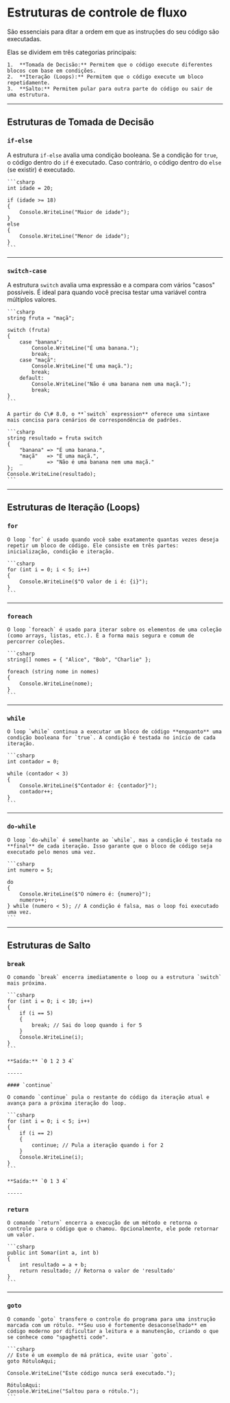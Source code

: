 # Estruturas de controle de fluxo

São essenciais para ditar a ordem em que as instruções do seu código são executadas.

Elas se dividem em três categorias principais:

    1.  **Tomada de Decisão:** Permitem que o código execute diferentes blocos com base em condições.
    2.  **Iteração (Loops):** Permitem que o código execute um bloco repetidamente.
    3.  **Salto:** Permitem pular para outra parte do código ou sair de uma estrutura.

-----

## Estruturas de Tomada de Decisão

### `if-else`

A estrutura `if-else` avalia uma condição booleana. Se a condição for `true`, o código dentro do `if` é executado. Caso contrário, o código dentro do `else` (se existir) é executado.

    ```csharp
    int idade = 20;

    if (idade >= 18)
    {
        Console.WriteLine("Maior de idade");
    }
    else
    {
        Console.WriteLine("Menor de idade");
    }
    ```

-----

### `switch-case`

A estrutura `switch` avalia uma expressão e a compara com vários "casos" possíveis. É ideal para quando você precisa testar uma variável contra múltiplos valores.

    ```csharp
    string fruta = "maçã";

    switch (fruta)
    {
        case "banana":
            Console.WriteLine("É uma banana.");
            break;
        case "maçã":
            Console.WriteLine("É uma maçã.");
            break;
        default:
            Console.WriteLine("Não é uma banana nem uma maçã.");
            break;
    }
    ```

    A partir do C\# 8.0, o **`switch` expression** oferece uma sintaxe mais concisa para cenários de correspondência de padrões.

    ```csharp
    string resultado = fruta switch
    {
        "banana" => "É uma banana.",
        "maçã"   => "É uma maçã.",
        _        => "Não é uma banana nem uma maçã."
    };
    Console.WriteLine(resultado);
    ```

-----

## Estruturas de Iteração (Loops)

### `for`

    O loop `for` é usado quando você sabe exatamente quantas vezes deseja repetir um bloco de código. Ele consiste em três partes: inicialização, condição e iteração.

    ```csharp
    for (int i = 0; i < 5; i++)
    {
        Console.WriteLine($"O valor de i é: {i}");
    }
    ```

-----

### `foreach`

    O loop `foreach` é usado para iterar sobre os elementos de uma coleção (como arrays, listas, etc.). É a forma mais segura e comum de percorrer coleções.

    ```csharp
    string[] nomes = { "Alice", "Bob", "Charlie" };

    foreach (string nome in nomes)
    {
        Console.WriteLine(nome);
    }
    ```

-----

### `while`

    O loop `while` continua a executar um bloco de código **enquanto** uma condição booleana for `true`. A condição é testada no início de cada iteração.

    ```csharp
    int contador = 0;

    while (contador < 3)
    {
        Console.WriteLine($"Contador é: {contador}");
        contador++;
    }
    ```

-----

### `do-while`

    O loop `do-while` é semelhante ao `while`, mas a condição é testada no **final** de cada iteração. Isso garante que o bloco de código seja executado pelo menos uma vez.

    ```csharp
    int numero = 5;

    do
    {
        Console.WriteLine($"O número é: {numero}");
        numero++;
    } while (numero < 5); // A condição é falsa, mas o loop foi executado uma vez.
    ```

-----

## Estruturas de Salto

### `break`

    O comando `break` encerra imediatamente o loop ou a estrutura `switch` mais próxima.

    ```csharp
    for (int i = 0; i < 10; i++)
    {
        if (i == 5)
        {
            break; // Sai do loop quando i for 5
        }
        Console.WriteLine(i);
    }
    ```

    **Saída:** `0 1 2 3 4`

    -----

    #### `continue`

    O comando `continue` pula o restante do código da iteração atual e avança para a próxima iteração do loop.

    ```csharp
    for (int i = 0; i < 5; i++)
    {
        if (i == 2)
        {
            continue; // Pula a iteração quando i for 2
        }
        Console.WriteLine(i);
    }
    ```

    **Saída:** `0 1 3 4`

    -----

### `return`

    O comando `return` encerra a execução de um método e retorna o controle para o código que o chamou. Opcionalmente, ele pode retornar um valor.

    ```csharp
    public int Somar(int a, int b)
    {
        int resultado = a + b;
        return resultado; // Retorna o valor de 'resultado'
    }
    ```

-----

### `goto`

    O comando `goto` transfere o controle do programa para uma instrução marcada com um rótulo. **Seu uso é fortemente desaconselhado** em código moderno por dificultar a leitura e a manutenção, criando o que se conhece como "spaghetti code".

    ```csharp
    // Este é um exemplo de má prática, evite usar `goto`.
    goto RótuloAqui;

    Console.WriteLine("Este código nunca será executado.");

    RótuloAqui:
    Console.WriteLine("Saltou para o rótulo.");
    ```
